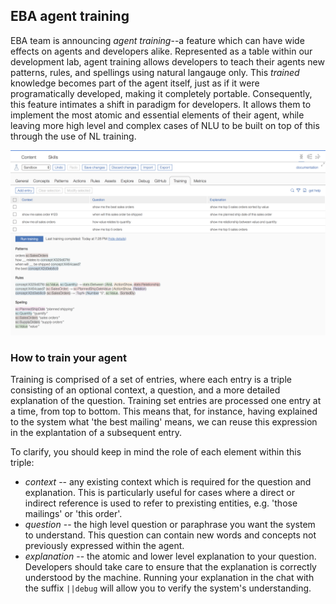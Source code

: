 ## EBA agent training

EBA team is announcing _agent training_--a feature which can have wide effects on agents and developers alike. Represented as a table within our development lab, agent training allows developers to teach their agents new patterns, rules, and spellings using natural langauge only. This _trained_ knowledge becomes part of the agent itself, just as if it were programatically developed, making it completely portable. Consequently, this feature intimates a shift in paradigm for developers. It allows them to implement the most atomic and essential elements of their agent, while leaving more high level and complex cases of NLU to be built on top of this through the use of NL training.

[![Agent training](../images/agent-training.png "Agent training")](../images/agent-training.png)

### How to train your agent

Training is comprised of a set of entries, where each entry is a triple consisting of an optional context, a question, and a more detailed explanation of the question. Training set entries are processed one entry at a time, from top to bottom. This means that, for instance, having explained to the system what 'the best mailing' means, we can reuse this expression in the explantation of a subsequent entry.

To clarify, you should keep in mind the role of each element within this triple:
- *context* -- any existing context which is required for the question and explanation. This is particularly useful for cases where a direct or indirect reference is used to refer to prexisting entities, e.g. 'those mailings' or 'this order'.
- *question* -- the high level question or paraphrase you want the system to understand. This question can contain new words and concepts not previously expressed within the agent.
- *explanation* -- the atomic and lower level explanation to your question. Developers should take care to ensure that the explanation is correctly understood by the machine. Running your explanation in the chat with the suffix `||debug` will allow you to verify the system's understanding.
  
